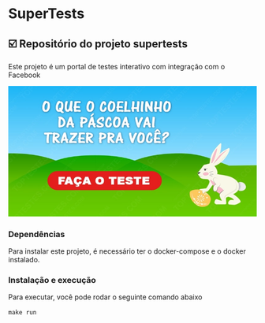 # SuperTests

## :ballot_box_with_check: Repositório do projeto supertests

Este projeto é um portal de testes interativo com integração com o Facebook

<p align="center">
  <img src="public/upload/o-que-o-coelhinho-da-pascoa-vai-trazer-para-voce/coelinho230317.jpg" />
</p>

### Dependências
Para instalar este projeto, é necessário ter o docker-compose e o docker instalado.

### Instalação e execução
Para executar, você pode rodar o seguinte comando abaixo
```
make run
```